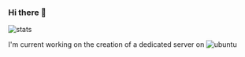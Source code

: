 ### Hi there 👋

![stats](https://github-readme-stats.vercel.app/api/top-langs/?username=boghilife&theme=blue-green)

I'm current working on the creation of a dedicated server on ![ubuntu](https://img.shields.io/badge/Ubuntu-E95420?style=for-the-badge&logo=ubuntu&logoColor=white)

